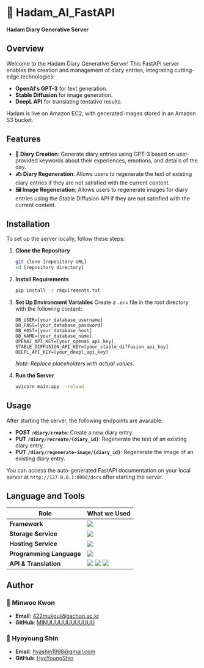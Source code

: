 # 🌟 Hadam_AI_FastAPI
**Hadam Diary Generative Server**

## Overview
Welcome to the Hadam Diary Generative Server! This FastAPI server enables the creation and management of diary entries, integrating cutting-edge technologies:
- **OpenAI's GPT-3** for text generation.
- **Stable Diffusion** for image generation.
- **DeepL API** for translating tentative results.

Hadam is live on Amazon EC2, with generated images stored in an Amazon S3 bucket.

## Features
- **📔 Diary Creation**: Generate diary entries using GPT-3 based on user-provided keywords about their experiences, emotions, and details of the day.
- **✍️ Diary Regeneration**: Allows users to regenerate the text of existing diary entries if they are not satisfied with the current content.
- **🖼️ Image Regeneration**: Allows users to regenerate images for diary entries using the Stable Diffusion API if they are not satisfied with the current content.

## Installation 
To set up the server locally, follow these steps:

1. **Clone the Repository**
    ```sh
    git clone [repository URL]
    cd [repository directory]
    ```

2. **Install Requirements**
    ```sh
    pip install -r requirements.txt
    ```

3. **Set Up Environment Variables**
    Create a `.env` file in the root directory with the following content:
    ```env
    DB_USER=[your_database_username]
    DB_PASS=[your_database_password]
    DB_HOST=[your_database_host]
    DB_NAME=[your_database_name]
    OPENAI_API_KEY=[your_openai_api_key]
    STABLE_DIFFUSION_API_KEY=[your_stable_diffusion_api_key]
    DEEPL_API_KEY=[your_deepl_api_key]
    ```

    *Note: Replace placeholders with actual values.*

4. **Run the Server**
    ```sh
    uvicorn main:app --reload
    ```

## Usage
After starting the server, the following endpoints are available:

- **POST `/diary/create`**: Create a new diary entry.
- **PUT `/diary/recreate/{diary_id}`**: Regenerate the text of an existing diary entry.
- **PUT `/diary/regenerate-image/{diary_id}`**: Regenerate the image of an existing diary entry.

You can access the auto-generated FastAPI documentation on your local server at `http://127.0.0.1:8000/docs` after starting the server.

## Language and Tools

| Role                    | What we Used                                                                                                   |
|-----------------------|------------------------------------------------------------------------------------------------------|
| **Framework**         | <img src="https://img.shields.io/badge/FastAPI-009688?style=for-the-badge&logo=fastapi&logoColor=white"> |
| **Storage Service**   | <img src="https://img.shields.io/badge/Amazon%20S3-569A31?style=for-the-badge&logo=Amazon%20S3&logoColor=white"> |
| **Hosting Service**   | <img src="https://img.shields.io/badge/Amazon%20EC2-FF9900?style=for-the-badge&logo=Amazon%20EC2&logoColor=white"> |
| **Programming Language** | <img src="https://img.shields.io/badge/Python-3776AB?style=for-the-badge&logo=Python&logoColor=white"> |
| **API & Translation**  | <img src="https://img.shields.io/badge/GPT3-412991?style=for-the-badge&logo=openai&logoColor=white"> <img src="https://img.shields.io/badge/DeepL-0F2B46?style=for-the-badge&logo=deepl&logoColor=white"> <img src="https://img.shields.io/badge/Stability.ai-222222?style=for-the-badge&logo=stability&logoColor=white"> |

## Author

### 👤 Minwoo Kwon
- **Email**: [422mukgui@gachon.ac.kr](mailto:422mukgui@gachon.ac.kr)
- **GitHub**: [MINUUUUUUUUUUUU](https://github.com/MINUUUUUUUUUUUU)

### 👤 Hyoyoung Shin
- **Email**: [hyashin1998@gmail.com](mailto:hyashin1998@gmail.com)
- **GitHub**: [HyoYoungShin](https://github.com/HyoYoungShin)


